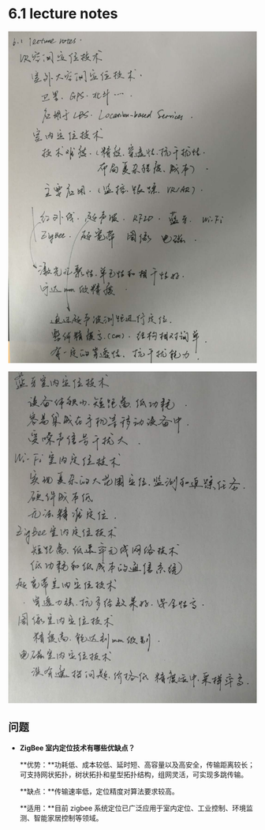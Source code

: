 # 6.1 lecture notes

![](./images/6.1-1.jpg)

![](./images/6.1-2.jpg)

## 问题

+ **ZigBee 室内定位技术有哪些优缺点？**

  **优势：**功耗低、成本较低、延时短、高容量以及高安全，传输距离较长；可支持网状拓扑，树状拓扑和星型拓扑结构，组网灵活，可实现多跳传输。

  **缺点：**传输速率低，定位精度对算法要求较高。

  **适用：**目前 zigbee 系统定位已广泛应用于室内定位、工业控制、环境监测、智能家居控制等领域。